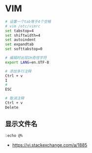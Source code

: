 # VIM

```sh
# 设置一个tab等于4个空格
# vim /etc/vimrc
set tabstop=4
set shiftwidth=4
set autoindent
set expandtab
set softtabstop=0

# 编辑时出现1H奇怪字符
export LANG=en.UTF-8

# 添加多行注释
Ctrl + v
I
# 
ESC

# 取消注释
Ctrl + v 
Delete
```

## 显示文件名

```sh
:echo @% 
```

- https://vi.stackexchange.com/a/1885
